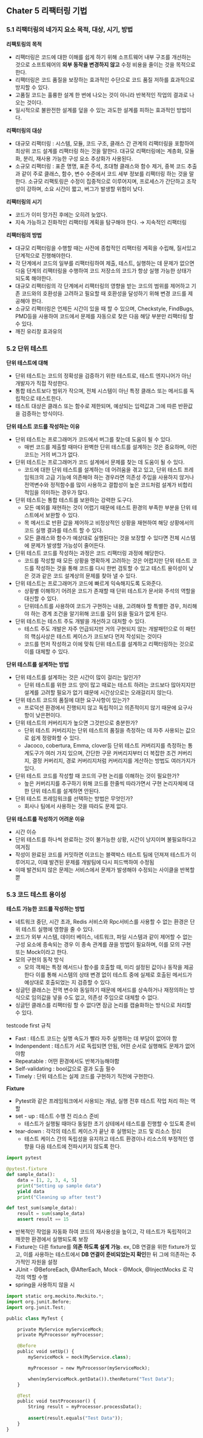 ## Chater 5 리팩터링 기법

### 5.1 리팩터링의 네가지 요소 목적, 대상, 시기, 방법

**리팩토링의 목적**

- 리팩터링은 코드에 대한 이해를 쉽게 하기 위해 소프트웨어 내부 구조를 개선하는 것으로 소프트웨어의 **외부 동작을 변경하지 않고** 수정 비용을 줄이는 것을 목적으로 한다.
- 리팩터링은 코드 품질을 보장하는 효과적인 수단으로 코드 품질 저하를 효과적으로 방지할 수 있다.
- 고품질 코드는 훌륭한 설계 한 번에 나오는 것이 아니라 반복적인 작업의 결과로 나오는 것이다.
- 일시적으로 불완전한 설계를 덮을 수 있는 과도한 설계를 피하는 효과적인 방법이다.

**리팩터링의 대상**

- 대규모 리팩터링 : 시스템, 모듈, 코드 구조, 클래스 간 관계의 리팩터링을 포함하여 최상위 코드 설계를 리팩터링 하는 것을 말한다. 대규모 리팩터링에는 계층화, 모듈화, 분리, 재사용 가능한 구성 요소 추상화가 사용된다.
- 소규모 리팩터링 : 표준 명명, 표준 주석, 초대형 클래스와 함수 제거, 중복 코드 추출과 같이 주로 클래스, 함수, 변수 수준에서 코드 세부 정보를 리팩터링 하는 것을 말한다. 소규모 리팩토링은 수정이 집중적으로 이루어지며, 프로세스가 간단하고 조작성이 강하며, 소요 시간이 짧고, 버그가 발생할 위험이 낮다.

**리팩터링의 시기**

- 코드가 이미 망가진  후에는 오히려 늦었다.
- 지속 가능하고 진화적인 리팩터링 계획을 탐구해야 한다. → 지속적인 리팩터링

**리팩터링의 방법**

- 대규모 리팩터링을 수행할 때는 사전에 종합적인 리팩터링 계획을 수립해, 질서있고 단계적으로 진행해야한다.
- 각 단계에서 코드의 일부를 리팩터링하여 제출, 테스트, 실행하는 데 문제가 없으면 다음 단계의 리팩터링을 수행하여 코드 저장소의 코드가 항상 실행 가능한 상태가 되도록 해야한다.
- 대규모 리팩터링의 각 단계에서 리팩터링의 영향을 받는 코드의 범위를 제어하고 기존 코드와의 호환성을 고려하고 필요할 때 호환성을 달성하기 위해 변경 코드를 제공해야 한다.
- 소규모 리팩터링은 언제든 시간이 있을 때 할 수 있으며, Checkstyle, FindBugs, PMD등을 사용하여 코드에서 문제를 자동으로 찾은 다음 해당 부분만 리팩터링 할 수 있다.
- 깨진 유리창 효과유의

### 5.2 단위 테스트

**단위 테스트에 대해**

- 단위 테스트는 코드의 정확성을 검증하기 위한 테스트로, 테스트 엔지니어가 아닌 개발자가 직접 작성한다.
- 통합 테스트보다 범위가 작으며, 전체 시스템이 아닌 특정 클래스 또는 메서드를 독립적으로 테스트한다.
- 테스트 대상은 클래스 또는 함수로 제한되며, 예상되는 입력값과 그에 따른 반환값을 검증하는 방식이다.

**단위 테스트 코드를 작성하는 이유**

- 단위 테스트는 프로그래머가 코드에서 버그를 찾는데 도움이 될 수 있다.
    - 매번 코드를 제출할 때마다 완벽한 단위 테스트를 설계하는 것은 중요하며, 이런 코드는 거의 버그가 없다.
- 단위 테스트는 프로그래머가 코드 설계에서 문제를 찾는 데 도움이 될 수 있다.
    - 코드에 대한 단위 테스트를 설계하는 데 어려움을 겪고 있고, 단위 테스트 프레임워크의 고급 기능에 의존해야 하는 경우라면 의존성 주입을 사용하지 않거나 전역변수와 정적함수를 많이 사용하고 결합성이 높은 코드처럼 설계가 비합리적임을 의미하는 경우가 많다.
- 단위 테스트는 통합 테스트를 보완하는 강력한 도구다.
    - 모든 예외를 재현하는 것이 어렵기 때문에 테스트 환경의 부족한 부분을 단위 테스트에서 보완할 수 있다.
    - 목 메서드로 반환 값을 제어하고 비정상적인 상황을 재현하여 해당 상황에서의 코드 실행 결과를 테스트 할 수 있다.
    - 모든 클래스와 함수가 예상대로 실행된다는 것을 보장할 수 있다면 전체 시스템에 문제가 발생할 가능성이 줄어든다.
- 단위 테스트 코드를 작성하는 과정은 코드 리팩터링 과정에 해당한다.
    - 코드를 작성할 때 모든 상황을 명확하게 고려하는 것은 어렵지만 단위 테스트 코드를 작성하는 것을 통해 코드를 다시 한번 검토할 수 있고 테스트 용이성이 낮은 것과 같은 코드 설계상의 문제를 찾아 낼 수 있다.
- 단위 테스트는 프로그래머가 코드에 빠르게 익숙해지도록 도와준다.
    - 상황별 이해하기 어려운 코드가 존재할 때 단위 테스트가 문서와 주석의 역할을 대신할 수 있다.
    - 단위테스트를 사용하여 코드가 구현하는 내용, 고려해야 할 특별한 경우, 처리해야 하는 경계 조건을 알기위해 코드를 깊이 읽을 필요가 없게 된다.
- 단위 테스트는 테스트 주도 개발을 개선하고 대처할 수 있다.
    - 테스트 주도 개발은 자주 언급되지만 거의 구현되지 않는 개발패턴으로 이 패턴의 핵심사상은 테스트 케이스가 코드보다 먼저 작성되는 것이다
    - 코드를 먼저 작성하고 이에 맞춰 단위 테스트를 설계하고 리팩터링하는 것으로 이를 대체할 수 있다.

**단위 테스트를 설계하는 방법**

- 단위 테스트를 설계하는 것은 시간이 많이 걸리는 일인가?
    - 단위 테스트를 위한 코드 양이 많고 때로는 테스트 하려는 코드보다 많아지지만 설계를 고려할 필요가 없기 떄문에 시간상으로는 오래걸리지 않는다.
- 단위 테스트 코드의 품질에 대한 요구사항이 있는가?
    - 프로덕션 환경에서 진행되지 않고 독립적이고 의존적이지 않기 때문에 요구사항이 낮은편이다.
- 단위 테스트의 커버리지가 높으면 그것만으로 충분한가?
    - 단위 테스트 커버리지는 단위 테스트의 품질을 측정하는 데 자주 사용되는 값으로 쉽게 정량화할 수 있다.
    - Jacoco, cobertura, Emma, clover등 단위 테스트 커버리지를 측정하는 통계도구가 여러 가지 있으며, 간단한 구문 커버리지부터 더 복잡한 조건 커버리지, 결정 커버리지, 경로 커버리지처럼 커버리지를 게산하는 방법도 여러가지가 있다.
- 단위 테스트 코드를 작성할 때 코드의 구현 논리를 이해하는 것이 필요한가?
    - 높은 커버리지를 추구하기 위해 코드를 한줄씩 따라가면서 구현 논리자체에 대한  단위 테스트를 설계하면 안된다.
- 단위 테스트 프레임워크를 선택하는 방법은 무엇인가?
    - 회사나 팀에서 사용하는 것을 따라도 문제 없다.

**단위 테스트를 작성하기 어려운 이유**

- 시간 이슈
- 단위 테스트를 하나씩 완료하는 것이 불가능한 상황, 시간이 낭지이며 불필요하다고 여겨짐
- 작성이 완료된 코드를 커밋하면 이코드는 블랙박스 테스트 팀에 던져져 테스트가 이루어지고, 이떄 발견된 문제를 개발팀에 다시 피드백하여 수정됨
- 이때 발견되지 않은 문제는 서비스에서 문제가 발생해야 수정되는 사이클을 반복할 뿐

### 5.3 코드 테스트 용이성

**테스트 가능한 코드를 작성하는 방법**

- 네트워크 중단, 시간 초과, Redis 서비스와 Rpc서비스를 사용할 수 없는 환경은 단위 테스트 실행에 영향을 줄 수 있다.
- 코드가 외부 시스템, 데이터 베이스, 네트워크, 파일 시스템과 같이 제어할 수 없는 구성 요소에 종속되는 경우 이 종속 관계를 끊을 방법이 필요하며, 이를 모의 구현 또는 Mock이라고 한다.
- 모의 구현의 동작 방식
    - 모의 객체는 특정 메서드나 함수를 호출할 때, 미리 설정된 값이나 동작을 제공한다 이를 통해 시스템의 상태 변경 없이 테스트 중에 실제로 호출된 메서드가 예상대로 호출되었는 지 검증할 수 있다.
- 싱글턴 클래스는 전역 변수와 동일하기 때문에 메서드를 상속하거나 재정의하는 방식으로 임의값을 넣을 수도 없고, 의존성 주입으로 대체할 수 없다.
- 싱글턴 클래스를 리팩터링 할 수 없다면 잠금 논리를 캡슐화하는 방식으로 처리할 수 있다.

testcode first 규칙

- Fast : 테스트 코드는 실행 속도가 빨라 자주 실행하는 데 부담이 없어야 함
- Indenpendent : 테스트가 서로 독립되면 안됨, 어떤 순서로 실행해도 문제가 없어야함
- Repeatable : 어떤 환경에서도 반복가능해야함
- Self-validating : bool값으로 결과 도출 필수
- Timely : 단위 테스트는 실제 코드를 구현하기 직전에 구현한다.

**Fixture**

- Pytest와 같은 프레임워크에서 사용되는 개념, 실행 전후 테스트 작업 처리 하는 역할
- set - up : 테스트 수행 전 리소스 준비
    - 테스트가 실행될 때마다 동일한 초기 상테에서 테스트를 진행할 수 있도록 준비
- tear-down : 각각의 테스트 케이스가 끝난 후 실행되는 코드 및 리소스 정리
    - 테스트 케이스 간의 독립성을 유지하고 테스트 환경이나 리소스의 부정적인 영향을 다음 테스트에 전파시키지 않도록 한다.

```python
import pytest

@pytest.fixture
def sample_data():
    data = [1, 2, 3, 4, 5]
    print("Setting up sample data")
    yield data
    print("Cleaning up after test")

def test_sum(sample_data):
    result = sum(sample_data)
    assert result == 15

```

- 반복적인 작업을 자동화 하여 코드의 재사용성을 높이고, 각 테스트가 독립적이고 깨끗한 환경에서 실행되도록 보장
- Fixture는 다른 fixture를 **의존 하도록 설계 가능**. ex, DB 연결을 위한 fixture가 있고, 이를 사용하는 테스트에서 **DB 연결이 준비되었는지 확인**한 뒤 그에 의존하는 추가적인 자원을 설정
- JUnit - @BeforeEach, @AfterEach, Mock - @Mock, @InjectMocks 로 각각의 역할 수행
- spring을 사용하지 않을 시

```python
import static org.mockito.Mockito.*;
import org.junit.Before;
import org.junit.Test;

public class MyTest {

    private MyService myServiceMock; 
    private MyProcessor myProcessor; 

    @Before
    public void setUp() {
        myServiceMock = mock(MyService.class);

        myProcessor = new MyProcessor(myServiceMock);

        when(myServiceMock.getData()).thenReturn("Test Data");
    }

    @Test
    public void testProcessor() {
        String result = myProcessor.processData();
        
        assert(result.equals("Test Data"));
    }
}

```

